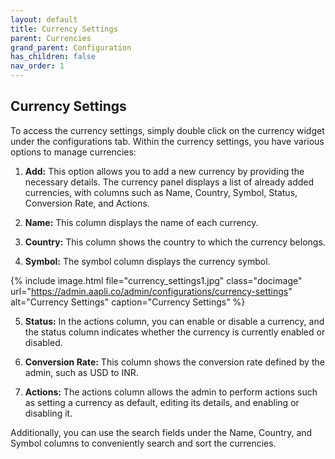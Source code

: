 ```yaml
---
layout: default
title: Currency Settings
parent: Currencies
grand_parent: Configuration
has_children: false
nav_order: 1
---
```


## Currency Settings

To access the currency settings, simply double click on the currency widget under the configurations tab. Within the currency settings, you have various options to manage currencies:
1. **Add:** This option allows you to add a new currency by providing the necessary details. The currency panel displays a list of already added currencies, with columns such as Name, Country, Symbol, Status, Conversion Rate, and Actions.

2. **Name:** This column displays the name of each currency.

3. **Country:** This column shows the country to which the currency belongs.

4. **Symbol:** The symbol column displays the currency symbol.

{% include image.html file="currency_settings1.jpg" class="docimage" url="https://admin.aapli.co/admin/configurations/currency-settings" alt="Currency Settings" caption="Currency Settings" %}

5. **Status:** In the actions column, you can enable or disable a currency, and the status column indicates whether the currency is currently enabled or disabled.

6. **Conversion Rate:** This column shows the conversion rate defined by the admin, such as USD to INR.

7. **Actions:** The actions column allows the admin to perform actions such as setting a currency as default, editing its details, and enabling or disabling it.

Additionally, you can use the search fields under the Name, Country, and Symbol columns to conveniently search and sort the currencies.